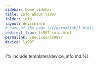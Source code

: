 ```yaml
---
sidebar: home_sidebar
title: Info about ls997
folder: info
layout: deviceinfo
# name of the page (/{{permalink}}.html)
redirect_from: ls997_info.html
permalink: /devices/ls997/
device: ls997
---
```

{% include templates/device_info.md %}
